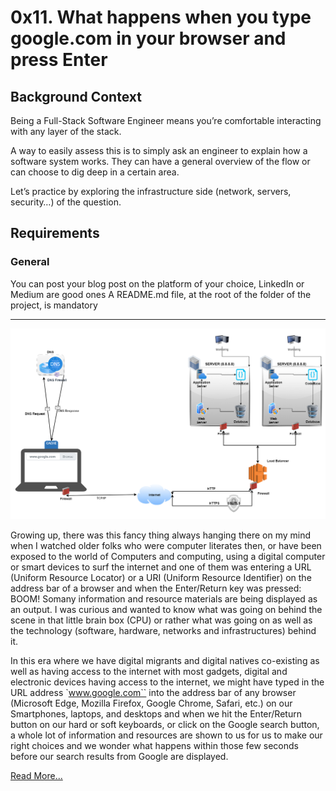# 0x11. What happens when you type google.com in your browser and press Enter

## Background Context
Being a Full-Stack Software Engineer means you’re comfortable interacting with any layer of the stack.

A way to easily assess this is to simply ask an engineer to explain how a software system works. They can have a general overview of the flow or can choose to dig deep in a certain area.

Let’s practice by exploring the infrastructure side (network, servers, security…) of the question.

## Requirements

### General

You can post your blog post on the platform of your choice, LinkedIn or Medium are good ones
A README.md file, at the root of the folder of the project, is mandatory

---

<img src="https://github.com/Sampul-CodeMine/alx-system_engineering-devops/blob/master/0x11-what_happens_when_your_type_google_com_in_your_browser_and_press_enter/imgs/when_you_type_google.com_full.png">


Growing up, there was this fancy thing always hanging there on my mind when I watched older folks who were computer literates then, or have been exposed to the world of Computers and computing, using a digital computer or smart devices to surf the internet and one of them was entering a URL (Uniform Resource Locator) or a URI (Uniform Resource Identifier) on the address bar of a browser and when the Enter/Return key was pressed: BOOM! Somany information and resource materials are being displayed as an output. I was curious and wanted to know what was going on behind the scene in that little brain box (CPU) or rather what was going on as well as the technology (software, hardware, networks and infrastructures) behind it.

In this era where we have digital migrants and digital natives co-existing as well as having access to the internet with most gadgets, digital and electronic devices having access to the internet, we might have typed in the URL address `www.google.com`` into the address bar of any browser (Microsoft Edge, Mozilla Firefox, Google Chrome, Safari, etc.) on our Smartphones, laptops, and desktops and when we hit the Enter/Return button on our hard or soft keyboards, or click on the Google search button, a whole lot of information and resources are shown to us for us to make our right choices and we wonder what happens within those few seconds before our search results from Google are displayed.

<a href="https://sampulcodemine.hashnode.dev/what-happens-when-you-type-wwwgooglecom-in-your-browser-and-press-enter" title="Read More" taget="_blank">Read More...</a>